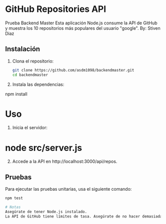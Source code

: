 # GitHub Repositories API
Prueba Backend Master
Esta aplicación Node.js consume la API de GitHub y muestra los 10 repositorios más populares del usuario "google".
By: Stiven Diaz

## Instalación

1. Clona el repositorio:
   ```bash
   git clone https://github.com/asdm1098/backendmaster.git
   cd backendmaster

2. Instala las dependencias:

npm install

# Uso
1. Inicia el servidor:
# node src/server.js
2. Accede a la API en http://localhost:3000/api/repos.

## Pruebas

Para ejecutar las pruebas unitarias, usa el siguiente comando:

```bash
npm test

# Notas
Asegúrate de tener Node.js instalado.
La API de GitHub tiene límites de tasa. Asegúrate de no hacer demasiadas solicitudes en un corto período de tiempo.